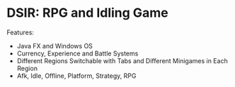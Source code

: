 # DSIR: RPG and Idling Game
Features:
* Java FX and Windows OS
* Currency, Experience and Battle Systems
* Different Regions Switchable with Tabs and Different Minigames in Each Region
* Afk, Idle, Offline, Platform, Strategy, RPG

